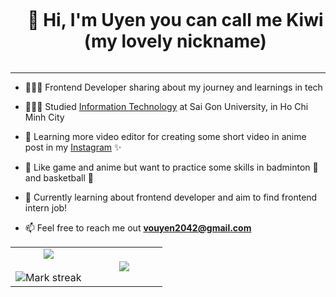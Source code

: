 <!--h1 without bottom border-->
<div id="user-content-toc">
  <ul align="center">
    <summary><h1 style="display: inline-block">👋 Hi, I'm Uyen you can call me Kiwi (my lovely nickname)</h1></summary>
  </ul>
</div>
<hr/>


 - 👩🏻‍💻 Frontend Developer sharing about my journey and learnings in tech<br/>
 
 - 👩🏻‍🎓 Studied [Information Technology](https://www.sgu.edu.vn/) at Sai Gon University, in Ho Chi Minh City<br/>
 
 - 🎨 Learning more video editor for creating some short video in anime post in my [Instagram](https://www.instagram.com/kimuyen425/) ✨<br/>
 
 - 🤖 Like game and anime but want to practice some skills in badminton 🏸 and basketball 🏀<br/>
 
 - 💭 Currently learning about frontend developer and aim to find frontend intern job!<br/>

 - 📫 Feel free to reach me out **vouyen2042@gmail.com**




<!--- stats (start) -->
<table align="center">
<tr border="none">
<td width="50%" align="center">
  
  <img  align="center"  src="https://github-readme-stats.vercel.app/api?username=TRKUyen&theme=radical&hide_border=false&include_all_commits=true&count_private=true" />
  <br></br>
  <img  title="🔥 Get streak stats for your profile at git.io/streak-stats" alt="Mark streak" src="https://github-readme-streak-stats.herokuapp.com/?user=TRKUyen&theme=radical&hide_border=false" /> 
</td>

<td width="50%" align="center">

  <img  align="center"  src="https://github-readme-stats.anuraghazra1.vercel.app/api/top-langs/?username=TRKUyen&theme=radical&hide_border=false&no-bg=true&no-frame=true&langs_count=7"/>
  
  </td>
</tr>
</table>
<!--- stats (end) -->
